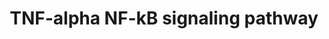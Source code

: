 ---
annotations:
- type: Pathway Ontology
  value: tumor necrosis factor mediated signaling pathway
authors:
- A.Pandey
- MaintBot
- Ddigles
- Eweitz
description: ''
last-edited: 2021-05-16
organisms:
- Rattus norvegicus
redirect_from:
- /index.php/Pathway:WP457
- /instance/WP457
schema-jsonld:
- '@context': https://schema.org/
  '@id': https://wikipathways.github.io/pathways/WP457.html
  '@type': Dataset
  creator:
    '@type': Organization
    name: WikiPathways
  description: ''
  keywords:
  - Capn3
  - NALP4
  - Rps11
  - Cops3
  - Gsk3b
  - Nfkbie
  - Tradd
  - Map3k1
  - Ywhah
  - YWHAQ
  - PEG3
  - Birc3
  - Papola
  - Tnfrsf1a
  - Birc2
  - RGD1561333
  - Map3k8
  - Nfkb2
  - Mtif2
  - Psmd3
  - Cradd
  - Ywhag
  - Smarca4
  - Flna
  - Map3k2
  - Nr2c2
  - Cd3eap
  - Tnip2
  - Btrc
  - Gab1
  - Chuk
  - RELB
  - Src
  - Ube2d2
  - HIST3H3
  - Psmc2
  - Cflar
  - LOC681193
  - Casp7
  - Pias3
  - Psmd12
  - MAP3K7IP1
  - Bag4
  - Alpl
  - Zfand5
  - Fkbp5
  - TXLNA
  - Stat1
  - PPP1R13L
  - Nfkbia
  - Casp8ap2
  - Smarce1
  - UBCH5C
  - LOC685179
  - Rnf216
  - Trpc4ap
  - Ripk3
  - Unc5cl
  - Psmd13
  - Traf2
  - Ube2i
  - Ripk1
  - Rps6ka5
  - Kpna6
  - Cyld
  - Rel
  - Ikbkg
  - Map3k7ip2
  - Pdcd2
  - POLRY2H
  - Nfkbiz
  - Casp3
  - TRAF5
  - Fbxw11
  - Casp2
  - Ripk2
  - Smarcb1
  - Fancd2
  - Tank
  - Polr1e
  - Psmb5
  - Map3k14
  - Traip
  - Traf6
  - Ikbkap
  - POLR1D
  - Smarcc1
  - Tnip1
  - Rpl4
  - Crebbp
  - Pebp1
  - Hspb1
  - KTN1
  - Traf4
  - Fadd
  - Glg1
  - Psmd1
  - Traf3
  - Nfkbib
  - RGD1561988
  - Actl6a
  - Rela
  - COMMD1
  - Polr1c
  - Csnk2a1
  - Prkaca
  - Prkcz
  - Nkiras2
  - Ywhaz
  - Bcl3
  - Gene
  - SUMO1
  - Akap8
  - Pml
  - TRAF1
  - Polr1a
  - Ywhae
  - Tbk1
  - Nkiras1
  - Rpl30
  - Ikbkb
  - BCL7A
  - Map3k3
  - Polr1b
  - RPS13
  - Ikbke
  - Pfdn2
  - Fbl
  - Tnfrsf11a
  - SKP1A
  - Kpna3
  - Usp2
  - Csnk2b
  - Gtf2i
  - Ppp2ca
  - Cdc37
  - Kcnq1
  - Ptk2
  - Tnfrsf8
  - Rps6kb1
  - Mark2
  - Hdac2
  - Dpf2
  - Cav1
  - Akt1
  - Hsp90aa1
  - G3bp2
  - CDC34
  - Rasal2
  - TNFAIP3
  - Dap
  - Gene Symbol
  - TBKBP1
  - Psmc1
  - Mcm5
  - Casp8
  - TAB3
  - IQGAP2
  - Hdac1
  - Psmd6
  - RPL6
  - Psmd7
  - Rnf25
  - Azi2
  - Tnf
  - Ddx3x
  - Pkn1
  - Ywhab
  - Usp11
  - Akt2
  - Nsmaf
  - Gnb2l1
  - Map2k5
  - Kpna2
  - Wdr68
  - Nfkb1
  - Tnfrsf1b
  - Ptpn11
  - Tifa
  - Psmc3
  - Mcm7
  - Faf1
  - Hsp90ab1
  - Lrpprc
  - RGD1309922
  - Cul1
  - Hdac6
  - Csnk2a2
  - CASP10
  license: CC0
  name: TNF-alpha NF-kB signaling pathway
seo: CreativeWork
title: TNF-alpha NF-kB signaling pathway
wpid: WP457
---
